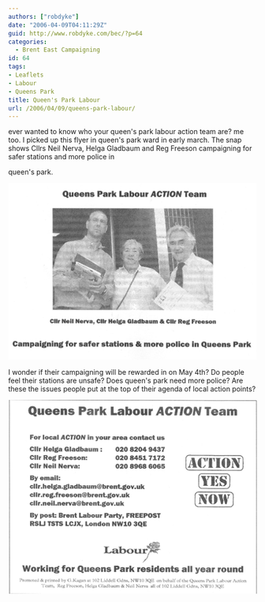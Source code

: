 ```yaml
---
authors: ["robdyke"]
date: "2006-04-09T04:11:29Z"
guid: http://www.robdyke.com/bec/?p=64
categories:
  - Brent East Campaigning
id: 64
tags:
- Leaflets
- Labour
- Queens Park
title: Queen's Park Labour
url: /2006/04/09/queens-park-labour/
---
```

ever wanted to know who your queen's park labour action team are? me too. I picked up this flyer in queen's park ward in early march. The snap shows Cllrs Neil Nerva, Helga Gladbaum and Reg Freeson campaigning for safer stations and more police in
  
queen's park.

[<img id="image65" alt="queen's park labour action team" src="/pubfiles/2006/04/scan0014.jpg" />](/pubfiles/2006/04/scan0014.jpg "queen's park labour action team")

I wonder if their campaigning will be rewarded in on May 4th? Do people feel their stations are unsafe? Does queen's park need more police? Are these the issues people put at the top of their agenda of local action points?

[<img alt="queen's park labour action team" id="image66" src="/pubfiles/2006/04/scan0015.jpg" />](/pubfiles/2006/04/scan0015.jpg "queen's park labour action team")